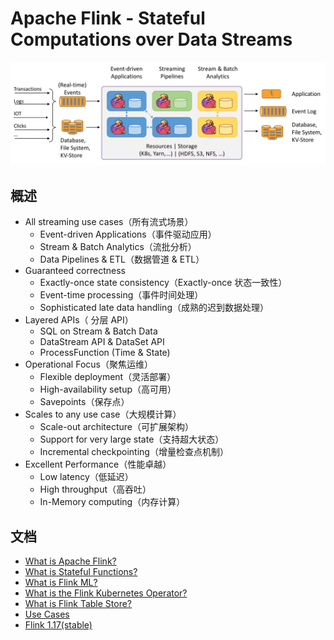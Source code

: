 # Apache Flink - Stateful Computations over Data Streams

![](./images/flink-home-graphic.png)

## 概述

* All streaming use cases（所有流式场景）
    * Event-driven Applications（事件驱动应用）
    * Stream & Batch Analytics（流批分析）
    * Data Pipelines & ETL（数据管道 & ETL）
* Guaranteed correctness
    * Exactly-once state consistency（Exactly-once 状态一致性）
    * Event-time processing（事件时间处理）
    * Sophisticated late data handling（成熟的迟到数据处理）
* Layered APIs（ 分层 API）
    * SQL on Stream & Batch Data
    * DataStream API & DataSet API
    * ProcessFunction (Time & State)
* Operational Focus（聚焦运维）
    * Flexible deployment（灵活部署）
    * High-availability setup（高可用）
    * Savepoints（保存点）
* Scales to any use case（大规模计算）
    * Scale-out architecture（可扩展架构）
    * Support for very large state（支持超大状态）
    * Incremental checkpointing（增量检查点机制）
* Excellent Performance（性能卓越）
    * Low latency（低延迟）
    * High throughput（高吞吐）
    * In-Memory computing（内存计算）

## 文档

* [What is Apache Flink?](what-is-flink.md)
* [What is Stateful Functions?](what-is-stateful-functions.md)
* [What is Flink ML?](what-is-flink-ml.md)
* [What is the Flink Kubernetes Operator?](what-is-the-flink-kubernetes-operator.md)
* [What is Flink Table Store?](what-is-flink-table-store.md)
* [Use Cases](use-cases.md)
* [Flink 1.17(stable)](../v1.17/document.md)

